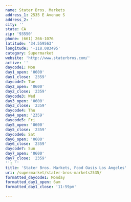 ```yaml
---
name: Stater Bros. Markets
address_1: 2535 E Avenue S
address_2: ''
city: ''
state: CA
zip: '93550'
phone: (661) 266-1076
latitude: '34.559563'
longitude: '-118.083495'
category: Supermarket
website: 'http://www.staterbros.com/'
active: ''
daycode1: Mon
day1_open: '0600'
day1_close: '2359'
daycode2: Tue
day2_open: '0600'
day2_close: '2359'
daycode3: Wed
day3_open: '0600'
day3_close: '2359'
daycode4: Thu
day4_open: '2359'
daycode5: Fri
day5_open: '0600'
day5_close: '2359'
daycode6: Sat
day6_open: '0600'
day6_close: '2359'
daycode7: Sun
day7_open: '0600'
day7_close: '2359'
'': ''
title: 'Stater Bros. Markets, Food Oasis Los Angeles'
uri: /supermarket/stater-bros-markets2535/
formatted_daycode1: Monday
formatted_day1_open: 6am
formatted_day1_close: '11:59pm'

---
```

